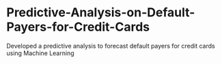 # Predictive-Analysis-on-Default-Payers-for-Credit-Cards
Developed a predictive analysis to forecast default payers for credit cards using Machine Learning
